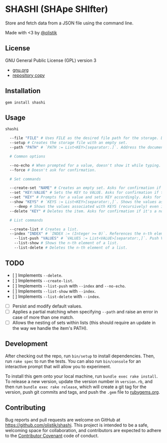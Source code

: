 # SHASHI (SHApe SHIfter)

Store and fetch data from a JSON file using the command line.

Made with <3 by [@olistik](https://olisti.co)

## License

GNU General Public License (GPL) version 3

- [gnu.org](https://www.gnu.org/licenses/gpl-3.0.txt)
- [repository copy](gpl-3.0.txt)

## Installation

```shell
gem install shashi
```

## Usage

```bash
shashi

  --file "FILE" # Uses FILE as the desired file path for the storage. Defaults to `./shashi__db.json`.
  --setup # Creates the storage file with an empty set.
  --path "PATH" # `PATH := List<KEY>[separator:.]`. Address the document's item by chaining a list of keys. For example: `key1.key2.key3`.

  # Common options

  --no-echo # When prompted for a value, doesn't show it while typing.
  --force # Doesn't ask for confirmation.

  # Set commands

  --create-set "NAME" # Creates an empty set. Asks for confirmation if the key NAME already exists.
  --set "KEY:VALUE" # Sets the KEY to VALUE. Asks for confirmation if the key NAME already exists.
  --set "KEY" # Prompts for a value and sets KEY accordingly. Asks for confirmation if the key NAME already exists.
  --show "KEYS" # `KEYS := List<KEY>[separator:,]`. Shows the values associated with keys but not the content of sets/lists. For example: `name,e-mail`.
    --deep # Shows the values associated with KEYS (recursively) even if they contain sets or lists.
  --delete "KEY" # Deletes the item. Asks for confirmation if it's a non-empty set or list.

  # List commands

  --create-list # Creates a list.
  --index "INDEX" # `INDEX := (Integer >= 0)`. References the n-th element of a list. Defaults to the size of the list (ie: the last element).
    --list-push "VALUES" # `VALUES := List<VALUE>[separator:,]`. Push VALUES into a list.
    --list-show # Shows the n-th element of a list.
    --list-delete # Deletes the n-th element of a list.
```

## TODO

- [ ] Implements `--delete`.
- [ ] Implements `--create-list`.
- [ ] Implements `--list-push` with `--index` and `--no-echo`.
- [ ] Implements `--list-show` with `--index`.
- [ ] Implements `--list-delete` with `--index`.
- [ ] Persist and modify default values.
- [ ] Applies a partial matching when specifying `--path` and raise an error in case of more than one match.
- [ ] Allows the nesting of sets within lists (this should require an update in the way we handle the item's PATH).

## Development

After checking out the repo, run `bin/setup` to install dependencies. Then, run `rake spec` to run the tests. You can also run `bin/console` for an interactive prompt that will allow you to experiment.

To install this gem onto your local machine, run `bundle exec rake install`. To release a new version, update the version number in `version.rb`, and then run `bundle exec rake release`, which will create a git tag for the version, push git commits and tags, and push the `.gem` file to [rubygems.org](https://rubygems.org).

## Contributing

Bug reports and pull requests are welcome on GitHub at https://github.com/olistik/shashi. This project is intended to be a safe, welcoming space for collaboration, and contributors are expected to adhere to the [Contributor Covenant](http://contributor-covenant.org) code of conduct.

